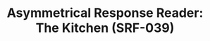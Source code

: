 ---
inv_num: 2017-004
add_credit: Olia Lialina
url: 2017-004-asymmetrical-response-reader-srf-039
title: 'Asymmetrical Response Reader: The Kitchen (SRF-039)'
year: '2017'
display_year: '2017'
medium: Black tape bound booklet, hand-embossed with the Arcangel Surfware Yin-Yang
  Crest.
dims:
pitch:
ps:
live_url:
youtube:
related_code:
subheading:
download:
commission:
layout: things-i-made
---